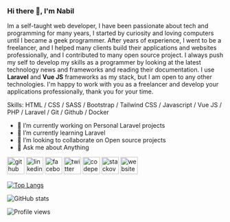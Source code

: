 ### Hi there 👋,  I'm Nabil
Im  a self-taught web developer, I have been passionate about tech and programming for many years, I started by curiosity and loving computers until I became a geek programmer. After years of experience, I went to be a freelancer, and I helped many clients build their applications and websites professionally, and I contributed to many open source project. I always push my self to develop my skills as a programmer by looking at the latest technology news and frameworks and reading their documentation. I use **Laravel** and **Vue JS** frameworks as my stack, but I am open to any other technologies. I'm happy to work with you as a freelancer and develop your applications professionally, thank you for your time.

Skills: HTML / CSS / SASS / Bootstrap / Tailwind CSS / Javascript / Vue JS / PHP / Laravel / Git / Github / Docker

- 🔭 I’m currently working on Personal Laravel projects 
- 🌱 I’m currently learning Laravel 
- 👯 I’m looking to collaborate on Open source projects 
- 💬 Ask me about Anything 


[<img src='https://cdn.jsdelivr.net/npm/simple-icons@3.0.1/icons/github.svg' alt='github' height='40'>](https://github.com/cnabilhub)  [<img src='https://cdn.jsdelivr.net/npm/simple-icons@3.0.1/icons/linkedin.svg' alt='linkedin' height='40'>](https://www.linkedin.com/in/cnabil/)  [<img src='https://cdn.jsdelivr.net/npm/simple-icons@3.0.1/icons/facebook.svg' alt='facebook' height='40'>](https://www.facebook.com/nabiluser)  [<img src='https://cdn.jsdelivr.net/npm/simple-icons@3.0.1/icons/twitter.svg' alt='twitter' height='40'>](https://twitter.com/cnabiltweet)  [<img src='https://cdn.jsdelivr.net/npm/simple-icons@3.0.1/icons/codepen.svg' alt='codepen' height='40'>](https://codepen.io/cnabil)  [<img src='https://cdn.jsdelivr.net/npm/simple-icons@3.0.1/icons/stackoverflow.svg' alt='stackoverflow' height='40'>](https://stackoverflow.com/users/cnabil)  [<img src='https://cdn.jsdelivr.net/npm/simple-icons@3.0.1/icons/icloud.svg' alt='website' height='40'>](https://cnabil.com/)  

[![Top Langs](https://github-readme-stats.vercel.app/api/top-langs/?username=cnabilhub)](https://github.com/anuraghazra/github-readme-stats)

![GitHub stats](https://github-readme-stats.vercel.app/api?username=cnabilhub&show_icons=true)  

![Profile views](https://gpvc.arturio.dev/cnabilhub)  